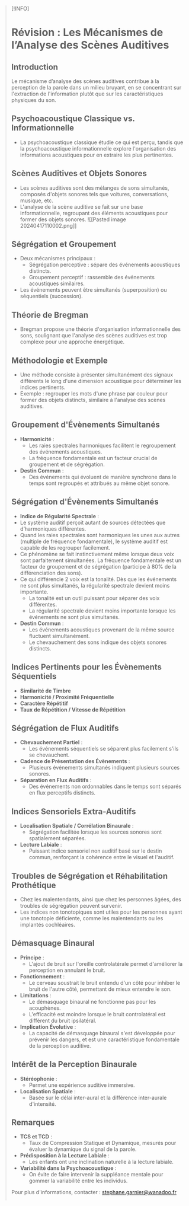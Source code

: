 >[!INFO]
> # Révision : Les Mécanismes de l’Analyse des Scènes Auditives
> 
> ## Introduction
> 
> Le mécanisme d’analyse des scènes auditives contribue à la perception de la parole dans un milieu bruyant, en se concentrant sur l'extraction de l'information plutôt que sur les caractéristiques physiques du son.
> 
> ## Psychoacoustique Classique vs. Informationnelle
> 
> - La psychoacoustique classique étudie ce qui est perçu, tandis que la psychoacoustique informationnelle explore l'organisation des informations acoustiques pour en extraire les plus pertinentes.
> 
> ## Scènes Auditives et Objets Sonores
> 
> - Les scènes auditives sont des mélanges de sons simultanés, composés d'objets sonores tels que voitures, conversations, musique, etc.
> - L'analyse de la scène auditive se fait sur une base informationnelle, regroupant des éléments acoustiques pour former des objets sonores.
> ![[Pasted image 20240417110002.png]]
> ## Ségrégation et Groupement
> 
> - Deux mécanismes principaux :
>   - Ségrégation perceptive : sépare des événements acoustiques distincts.
>   - Groupement perceptif : rassemble des événements acoustiques similaires.
> - Les événements peuvent être simultanés (superposition) ou séquentiels (succession).
> 
> ## Théorie de Bregman
> 
> - Bregman propose une théorie d'organisation informationnelle des sons, soulignant que l'analyse des scènes auditives est trop complexe pour une approche énergétique.
> 
> ## Méthodologie et Exemple
> 
> - Une méthode consiste à présenter simultanément des signaux différents le long d'une dimension acoustique pour déterminer les indices pertinents.
> - Exemple : regrouper les mots d'une phrase par couleur pour former des objets distincts, similaire à l'analyse des scènes auditives.
> 
> ## Groupement d'Évènements Simultanés
> 
> - **Harmonicité** :
>   - Les raies spectrales harmoniques facilitent le regroupement des événements acoustiques.
>   - La fréquence fondamentale est un facteur crucial de groupement et de ségrégation.
> - **Destin Commun** :
>   - Des événements qui évoluent de manière synchrone dans le temps sont regroupés et attribués au même objet sonore.
> 
> ## Ségrégation d'Évènements Simultanés
> 
> - **Indice de Régularité Spectrale** :
> - Le système auditif perçoit autant de sources détectées que d’harmoniques différentes.
> - Quand les raies spectrales sont harmoniques les unes aux autres (multiple de fréquence fondamentale), le système auditif est capable de les regrouper facilement. 
> - Ce phénomène se fait instinctivement même lorsque deux voix sont parfaitement simultanées. La fréquence fondamentale est un facteur de groupement et de ségrégation (participe à 80% de la différenciation des sons). 
> - Ce qui différencie 2 voix est la tonalité. Dès que les événements ne sont plus simultanés, la régularité spectrale devient moins importante.
>   - La tonalité est un outil puissant pour séparer des voix différentes.
>   - La régularité spectrale devient moins importante lorsque les événements ne sont plus simultanés.
> - **Destin Commun** :
>   - Les événements acoustiques provenant de la même source fluctuent simultanément.
>   - Le chevauchement des sons indique des objets sonores distincts.
> 
> ## Indices Pertinents pour les Évènements Séquentiels
> 
> - **Similarité de Timbre**
> - **Harmonicité / Proximité Fréquentielle**
> - **Caractère Répétitif**
> - **Taux de Répétition / Vitesse de Répétition**
> 
> ## Ségrégation de Flux Auditifs
> 
> - **Chevauchement Partiel** :
>   - Les événements séquentiels se séparent plus facilement s'ils se chevauchent.
> - **Cadence de Présentation des Évènements** :
>   - Plusieurs événements simultanés indiquent plusieurs sources sonores.
> - **Séparation en Flux Auditifs** :
>   - Des événements non ordonnables dans le temps sont séparés en flux perceptifs distincts.
> 
> ## Indices Sensoriels Extra-Auditifs
> 
> - **Localisation Spatiale / Corrélation Binaurale** :
>   - Ségrégation facilitée lorsque les sources sonores sont spatialement séparées.
> - **Lecture Labiale** :
>   - Puissant indice sensoriel non auditif basé sur le destin commun, renforçant la cohérence entre le visuel et l'auditif.
> 
> ## Troubles de Ségrégation et Réhabilitation Prothétique
> 
> - Chez les malentendants, ainsi que chez les personnes âgées, des troubles de ségrégation peuvent survenir.
> - Les indices non tonotopiques sont utiles pour les personnes ayant une tonotopie déficiente, comme les malentendants ou les implantés cochléaires.
> 
> ## Démasquage Binaural
> 
> - **Principe** :
>   - L'ajout de bruit sur l'oreille controlatérale permet d'améliorer la perception en annulant le bruit.
> - **Fonctionnement** :
>   - Le cerveau soustrait le bruit entendu d'un côté pour inhiber le bruit de l'autre côté, permettant de mieux entendre le son.
> - **Limitations** :
>   - Le démasquage binaural ne fonctionne pas pour les acouphènes.
>   - L'efficacité est moindre lorsque le bruit controlatéral est différent du bruit ipsilatéral.
> - **Implication Évolutive** :
>   - La capacité de démasquage binaural s'est développée pour prévenir les dangers, et est une caractéristique fondamentale de la perception auditive.
> 
> ## Intérêt de la Perception Binaurale
> 
> - **Stéréophonie** :
>   - Permet une expérience auditive immersive.
> - **Localisation Spatiale** :
>   - Basée sur le délai inter-aural et la différence inter-aurale d'intensité.
> 
> ## Remarques
> 
> - **TCS et TCD** :
>   - Taux de Compression Statique et Dynamique, mesurés pour évaluer la dynamique du signal de la parole.
> - **Prédisposition à la Lecture Labiale** :
>   - Les enfants ont une inclination naturelle à la lecture labiale.
> - **Variabilité dans la Psychoacoustique** :
>   - On évite de faire intervenir la suppléance mentale pour gommer la variabilité entre les individus.
> 
> Pour plus d'informations, contacter : stephane.garnier@wanadoo.fr
> ```

